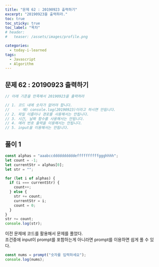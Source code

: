 ```yaml
---
title: "문제 62 : 20190923 출력하기"
excerpt: "20190923을 출력하라."
toc: true
toc_sticky: true
toc_label: "목차"
# header:
#   teaser: /assets/images/profile.png

categories:
  - today-i-learned
tags:
  - Javascript
  - Algorithm
---
```


## 문제 62 : 20190923 출력하기

```js
// 아래 기준을 만족해서 20190923을 출력하라

// 1. 코드 내에 숫자가 없어야 합니다.
//    - 예) console.log(20190923)이라고 하시면 안됩니다.
// 2. 파일 이름이나 경로를 사용해서는 안됩니다.
// 3. 시간, 날짜 함수를 사용해서는 안됩니다.
// 4. 에러 번호 출력을 이용해서는 안됩니다.
// 5. input을 이용해서는 안됩니다.
```

## 풀이 1

```js
const alphas = "aaabccddddddddddeffffffffffggghhhh";
let count = -1;
let currentStr = alphas[0];
let str = "";

for (let i of alphas) {
  if (i === currentStr) {
    count++;
  } else {
    str += count;
    currentStr = i;
    count = 0;
  }
}
str += count;
console.log(str);
```

이전 문제에 코드를 활용해서 문제를 풀었다.  
조건중에 input이 prompt를 포함하는게 아니라면 prompt를 이용하면 쉽게 풀 수 있다.

```js
const nums = prompt("숫자를 입력하세요");
console.log(nums);
```

